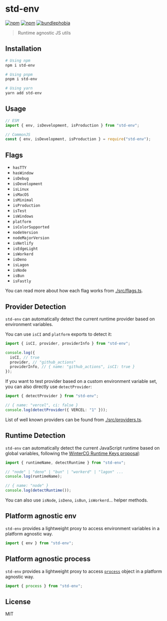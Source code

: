 # std-env

[![npm](https://img.shields.io/npm/dm/std-env.svg?style=flat-square)](http://npmjs.com/package/std-env)
[![npm](https://img.shields.io/npm/v/std-env.svg?style=flat-square)](http://npmjs.com/package/std-env)
[![bundlephobia](https://img.shields.io/bundlephobia/min/std-env/latest.svg?style=flat-square)](https://bundlephobia.com/result?p=std-env)

> Runtime agnostic JS utils

## Installation

```sh
# Using npm
npm i std-env

# Using pnpm
pnpm i std-env

# Using yarn
yarn add std-env
```

## Usage

```js
// ESM
import { env, isDevelopment, isProduction } from "std-env";

// CommonJS
const { env, isDevelopment, isProduction } = require("std-env");
```

## Flags

- `hasTTY`
- `hasWindow`
- `isDebug`
- `isDevelopment`
- `isLinux`
- `isMacOS`
- `isMinimal`
- `isProduction`
- `isTest`
- `isWindows`
- `platform`
- `isColorSupported`
- `nodeVersion`
- `nodeMajorVersion`
- `isNetlify`
- `isEdgeLight`
- `isWorkerd`
- `isDeno`
- `isLagon`
- `isNode`
- `isBun`
- `isFastly`

You can read more about how each flag works from [./src/flags.ts](./src/flags.ts).

## Provider Detection

`std-env` can automatically detect the current runtime provider based on environment variables.

You can use `isCI` and `platform` exports to detect it:

```ts
import { isCI, provider, providerInfo } from "std-env";

console.log({
  isCI, // true
  provider, // "github_actions"
  providerInfo, // { name: "github_actions", isCI: true }
});
```

If you want to test provider based on a custom environment variable set, you can also directly use `detectProvider`:

```ts
import { detectProvider } from "std-env";

// { name: "vercel", ci: false }
console.log(detectProvider({ VERCEL: "1" }));
```

List of well known providers can be found from [./src/providers.ts](./src/providers.ts).

## Runtime Detection

`std-env` can automatically detect the current JavaScript runtime based on global variables, following the [WinterCG Runtime Keys proposal](https://runtime-keys.proposal.wintercg.org/):

```ts
import { runtimeName, detectRuntime } from "std-env";

// "node" | "deno" | "bun" | "workerd" | "lagon" ...
console.log(runtimeName);

// { name: "node" }
console.log(detectRuntime());
```

You can also use `isNode`, `isDeno`, `isBun`, `isWorkerd`... helper methods.

## Platform agnostic env

`std-env` provides a lightweight proxy to access environment variables in a platform agnostic way.

```ts
import { env } from "std-env";
```

## Platform agnostic process

`std-env` provides a lightweight proxy to access [`process`](https://nodejs.org/api/process.html) object in a platform agnostic way.

```ts
import { process } from "std-env";
```

## License

MIT
